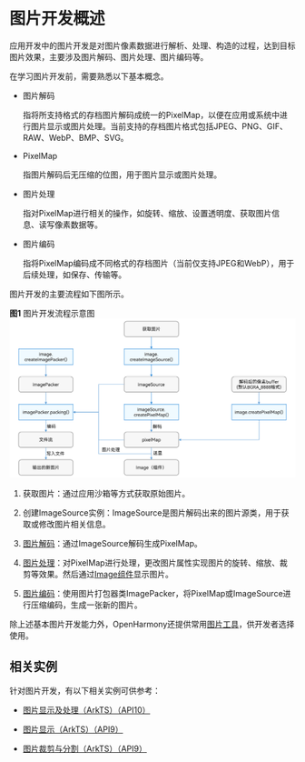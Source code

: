 # 图片开发概述

应用开发中的图片开发是对图片像素数据进行解析、处理、构造的过程，达到目标图片效果，主要涉及图片解码、图片处理、图片编码等。

在学习图片开发前，需要熟悉以下基本概念。

- 图片解码
  
  指将所支持格式的存档图片解码成统一的PixelMap，以便在应用或系统中进行图片显示或图片处理。当前支持的存档图片格式包括JPEG、PNG、GIF、RAW、WebP、BMP、SVG。

- PixelMap
  
  指图片解码后无压缩的位图，用于图片显示或图片处理。

- 图片处理
  
  指对PixelMap进行相关的操作，如旋转、缩放、设置透明度、获取图片信息、读写像素数据等。

- 图片编码
  
  指将PixelMap编码成不同格式的存档图片（当前仅支持JPEG和WebP），用于后续处理，如保存、传输等。

图片开发的主要流程如下图所示。

**图1** 图片开发流程示意图  
![Image development process](figures/image-development-process.png)

1. 获取图片：通过应用沙箱等方式获取原始图片。

2. 创建ImageSource实例：ImageSource是图片解码出来的图片源类，用于获取或修改图片相关信息。

3. [图片解码](image-decoding.md)：通过ImageSource解码生成PixelMap。

4. [图片处理](image-transformation.md)：对PixelMap进行处理，更改图片属性实现图片的旋转、缩放、裁剪等效果。然后通过[Image组件](../ui/arkts-graphics-display.md)显示图片。

5. [图片编码](image-encoding.md)：使用图片打包器类ImagePacker，将PixelMap或ImageSource进行压缩编码，生成一张新的图片。

除上述基本图片开发能力外，OpenHarmony还提供常用[图片工具](image-tool.md)，供开发者选择使用。

## 相关实例

针对图片开发，有以下相关实例可供参考：

- [图片显示及处理（ArkTS）（API10）](https://gitee.com/openharmony/applications_app_samples/tree/OpenHarmony-4.0-Beta2/code/BasicFeature/Media/Image)

- [图片显示（ArkTS）（API9）](https://gitee.com/openharmony/applications_app_samples/blob/OpenHarmony-4.0-Beta2/code/BasicFeature/Media/ImageShow)

- [图片裁剪与分割（ArkTS）（API9）](https://gitee.com/openharmony/applications_app_samples/blob/OpenHarmony-4.0-Beta2/code/BasicFeature/Media/GamePuzzle)